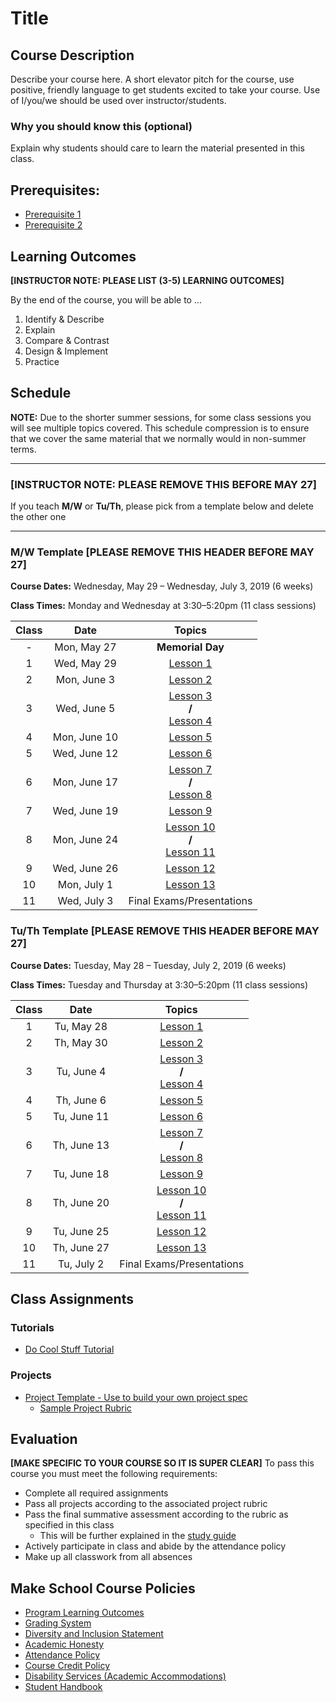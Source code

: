 # Title

## Course Description

Describe your course here. A short elevator pitch for the course, use positive, friendly language to get students excited to take your course. Use of I/you/we should be used over instructor/students.

### Why you should know this (optional)

Explain why students should care to learn the material presented in this class.

## Prerequisites:  

- [Prerequisite 1]()
- [Prerequisite 2]()

## Learning Outcomes

**[INSTRUCTOR NOTE: PLEASE LIST (3-5) LEARNING OUTCOMES]**

By the end of the course, you will be able to ...

1. Identify & Describe
1. Explain
1. Compare & Contrast
1. Design & Implement
1. Practice

## Schedule

**NOTE:** Due to the shorter summer sessions, for some class sessions you will see multiple topics covered. This schedule compression is to ensure that we cover the same material that we normally would in non-summer terms.

---
### **[INSTRUCTOR NOTE: PLEASE REMOVE THIS BEFORE MAY 27]**
If you teach **M/W** or **Tu/Th**, please pick from a template below and delete the other one

---
### M/W Template **[PLEASE REMOVE THIS HEADER BEFORE MAY 27]**
**Course Dates:** Wednesday, May 29 – Wednesday, July 3, 2019 (6 weeks)

**Class Times:** Monday and Wednesday at 3:30–5:20pm (11 class sessions)

| Class |          Date          |                 Topics                  |
|:-----:|:----------------------:|:---------------------------------------:|
|  - |  Mon, May 27                         | **Memorial Day** |
|  1 |  Wed, May 29                      | [Lesson 1] |
|  2 |  Mon, June 3                         | [Lesson 2] |
|  3 |  Wed, June 5                     | [Lesson 3] <br/> **/** <br/> [Lesson 4] |
|  4 |  Mon, June 10                        | [Lesson 5] |
|  5 |  Wed, June 12                     | [Lesson 6] |
|  6 |  Mon, June 17                        | [Lesson 7] <br/> **/** <br/> [Lesson 8] |
|  7 |  Wed, June 19                     | [Lesson 9] |
|  8 |  Mon, June 24                        | [Lesson 10] <br/> **/** <br/> [Lesson 11] |
| 9 |  Wed, June 26                        | [Lesson 12] |
| 10 |  Mon, July 1                           | [Lesson 13] |  
| 11 |  Wed, July 3                        | Final Exams/Presentations |


### Tu/Th Template **[PLEASE REMOVE THIS HEADER BEFORE MAY 27]**
**Course Dates:** Tuesday, May 28 – Tuesday, July 2, 2019 (6 weeks)

**Class Times:** Tuesday and Thursday at 3:30–5:20pm (11 class sessions)

| Class |          Date          |                 Topics                  |
|:-----:|:----------------------:|:---------------------------------------:|
|  1 |  Tu, May 28                        | [Lesson 1] |
|  2 |  Th, May 30                       | [Lesson 2] |
|  3 |  Tu, June 4                        | [Lesson 3] <br/> **/** <br/> [Lesson 4] |
|  4 |  Th, June 6                      | [Lesson 5] |
|  5 |  Tu, June 11                       | [Lesson 6] |
|  6 |  Th, June 13                      | [Lesson 7] <br/> **/** <br/> [Lesson 8] |
|  7 |  Tu, June 18                       | [Lesson 9] |
|  8 |  Th, June 20                      | [Lesson 10] <br/> **/** <br/> [Lesson 11] |
|  9 |  Tu, June 25                       | [Lesson 12] |
| 10 |  Th, June 27                        | [Lesson 13] |
| 11 |  Tu, July 2                       | Final Exams/Presentations |  

[Lesson 1]: Lessons/Lesson1.md
[Lesson 2]: Lessons/Lesson2.md
[Lesson 3]: Lessons/Lesson3.md
[Lesson 4]: Lessons/Lesson4.md
[Lesson 5]: Lessons/Lesson5.md
[Lesson 6]: Lessons/Lesson6.md
[Lesson 7]: Lessons/Lesson7.md
[Lesson 8]: Lessons/Lesson8.md
[Lesson 9]: Lessons/Lesson9.md
[Lesson 10]: Lessons/Lesson10.md
[Lesson 11]: Lessons/Lesson11.md
[Lesson 12]: Lessons/Lesson12.md
[Lesson 13]: Lessons/Lesson13.md

## Class Assignments

### Tutorials

- [Do Cool Stuff Tutorial]()

### Projects

- [Project Template - Use to build your own project spec](https://docs.google.com/document/d/1j4ualsYjrd-7ePdyP3KU03xrpg41k1AoSU0YKkx9_I8/edit?usp=sharing)
    -   [Sample Project Rubric](Sample_Rubric.md)

## Evaluation
**[MAKE SPECIFIC TO YOUR COURSE SO IT IS SUPER CLEAR]**
To pass this course you must meet the following requirements:

- Complete all required assignments 
- Pass all projects according to the associated project rubric
- Pass the final summative assessment according to the rubric as specified in this class
    - This will be further explained in the [study guide](ADD_STUDY_GUIDE_LNK)
- Actively participate in class and abide by the attendance policy
- Make up all classwork from all absences

## Make School Course Policies

- [Program Learning Outcomes](https://make.sc/program-learning-outcomes)
- [Grading System](https://make.sc/grading-system)
- [Diversity and Inclusion Statement](https://make.sc/diversity-and-inclusion-statement)
- [Academic Honesty](https://make.sc/academic-honesty-policy)
- [Attendance Policy](https://make.sc/attendance-policy)
- [Course Credit Policy](https://make.sc/course-credit-policy)
- [Disability Services (Academic Accommodations)](https://make.sc/disability-services)
- [Student Handbook](https://make.sc/student-handbook)
